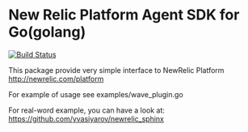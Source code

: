 New Relic Platform Agent SDK for Go(golang)
====================

[![Build Status](https://travis-ci.org/yvasiyarov/newrelic_platform_go.png?branch=master)](https://travis-ci.org/yvasiyarov/newrelic_platform_go)

This package provide very simple interface to NewRelic Platform http://newrelic.com/platform

For example of usage see examples/wave_plugin.go

For real-word example, you can have a look at:   
https://github.com/yvasiyarov/newrelic_sphinx   

